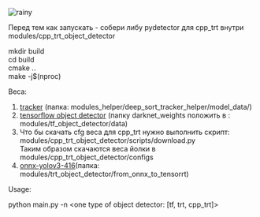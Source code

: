 ![rainy](https://www.thepythoncode.com/media/articles/yolo-object-detection-with-opencv-and-pytorch-in-python/real-time-object-detect_Tq3j7sJ.gif)

Перед тем как запускать - собери либу pydetector для cpp_trt внутри modules/cpp_trt_object_detector<br/>

mkdir build<br/>
cd build<br/>
cmake ..<br/>
make -j$(nproc)<br/>

Веса:<br/>

1) [tracker](https://drive.google.com/open?id=1GQ3mxpgVqEsoIpqUvxsJFnRxVN2lWBpG) (папка: modules_helper/deep_sort_tracker_helper/model_data/)<br/>
2) [tensorflow object detector](https://yadi.sk/d/3l04stY62OpdYQ) (папку darknet_weights положить в : modules/tf_object_detector/data)<br/>
3) Что бы скачать cfg веса для cpp_trt нужно выполнить скрипт: modules/cpp_trt_object_detector/scripts/download.py<br/>
Таким образом скачаются веса йолки в modules/cpp_trt_object_detector/configs<br/>
4) [onnx-yolov3-416](https://drive.google.com/file/d/1qvPZAF1WDG_FwGIk5WTfxDME8_Qx4qpJ/view?usp=sharing)(папка: modules/trt_object_detector/from_onnx_to_tensorrt)<br/>

Usage:

python main.py -n <one type of object detector: [tf, trt, cpp_trt]>
